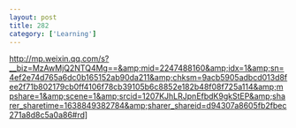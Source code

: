 ```yaml
---
layout: post
title: 282
category: ['Learning']
---
```


http://mp.weixin.qq.com/s?__biz=MzAwMjQ2NTQ4Mg==&amp;mid=2247488160&amp;idx=1&amp;sn=4ef2e74d765a6dc0b165152ab90da211&amp;chksm=9acb5905adbcd013d8fee2f71b802179cb0ff4106f78cb39105b6c8852e182b48f08f725a114&amp;mpshare=1&amp;scene=1&amp;srcid=1207KJhLRJpnEfbdK9gkStEP&amp;sharer_sharetime=1638849382784&amp;sharer_shareid=d94307a8605fb2fbec271a8d8c5a0a86#rd]


